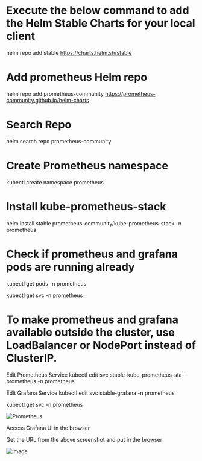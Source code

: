 # Execute the below command to add the Helm Stable Charts for your local client

helm repo add stable https://charts.helm.sh/stable



# Add prometheus Helm repo
helm repo add prometheus-community https://prometheus-community.github.io/helm-charts


# Search Repo
helm search repo prometheus-community

# Create Prometheus namespace
kubectl create namespace prometheus


# Install kube-prometheus-stack

helm install stable prometheus-community/kube-prometheus-stack -n prometheus



# Check if prometheus and grafana pods are running already
kubectl get pods -n prometheus


kubectl get svc -n prometheus



# To make prometheus and grafana available outside the cluster, use LoadBalancer or NodePort instead of ClusterIP.

Edit Prometheus Service
kubectl edit svc stable-kube-prometheus-sta-prometheus -n prometheus



Edit Grafana Service
kubectl edit svc stable-grafana -n prometheus


kubectl get svc -n prometheus


![Prometheus](https://github.com/KarthiCholan/KubernetesMonitoring/assets/108706606/038af60d-fca4-422e-8dfb-cfd0c4cf8111)


Access Grafana UI in the browser

Get the URL from the above screenshot and put in the browser

![image](https://github.com/KarthiCholan/KubernetesMonitoring/assets/108706606/c05a919b-62ac-4697-b710-60ad44c7d63b)


